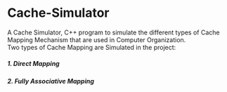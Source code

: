 # Cache-Simulator

A Cache Simulator, C++ program to simulate the different types of Cache Mapping Mechanism that are used in Computer Organization.
</br>Two types of Cache Mapping are Simulated in the project:
##### 1. Direct Mapping
##### 2. Fully Associative Mapping

